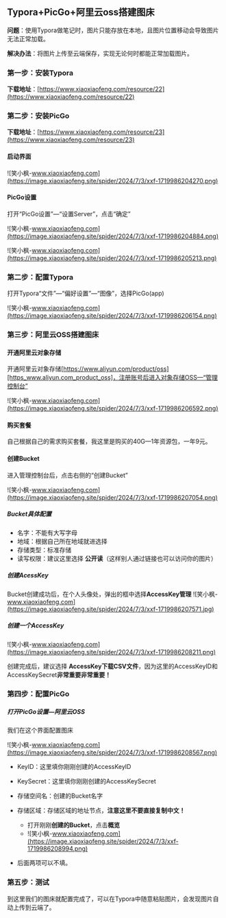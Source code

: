 ## Typora+PicGo+阿里云oss搭建图床

**问题**：使用Typora做笔记时，图片只能存放在本地，且图片位置移动会导致图片无法正常加载。

**解决办法**：将图片上传至云端保存，实现无论何时都能正常加载图片。

### 第一步：安装Typora ###

**下载地址**：[https://www.xiaoxiaofeng.com/resource/22](https://www.xiaoxiaofeng.com/resource/22)

### 第二步：安装PicGo ###

**下载地址**：[https://www.xiaoxiaofeng.com/resource/23](https://www.xiaoxiaofeng.com/resource/23)

#### 启动界面 ####

![笑小枫-www.xiaoxiaofeng.com](https://image.xiaoxiaofeng.site/spider/2024/7/3/xxf-1719986204270.png)

#### PicGo设置 ####

打开“PicGo设置”—“设置Server”，点击“确定”

![笑小枫-www.xiaoxiaofeng.com](https://image.xiaoxiaofeng.site/spider/2024/7/3/xxf-1719986204884.png)

![笑小枫-www.xiaoxiaofeng.com](https://image.xiaoxiaofeng.site/spider/2024/7/3/xxf-1719986205213.png)

### 第二步：配置Typora ###

打开Typora“文件”—“偏好设置”—“图像”，选择PicGo(app)

![笑小枫-www.xiaoxiaofeng.com](https://image.xiaoxiaofeng.site/spider/2024/7/3/xxf-1719986206154.png)

### 第三步：阿里云OSS搭建图床 ###

#### 开通阿里云对象存储 ####

开通阿里云对象存储[https://www.aliyun.com/product/oss][https_www.aliyun.com_product_oss]，注册账号后进入对象存储OSS—“管理控制台”

![笑小枫-www.xiaoxiaofeng.com](https://image.xiaoxiaofeng.site/spider/2024/7/3/xxf-1719986206592.png)

#### 购买套餐 ####

自己根据自己的需求购买套餐，我这里是购买的40G—1年资源包，一年9元。

#### 创建Bucket ####

进入管理控制台后，点击右侧的“创建Bucket”

![笑小枫-www.xiaoxiaofeng.com](https://image.xiaoxiaofeng.site/spider/2024/7/3/xxf-1719986207054.png)

##### Bucket具体配置 #####

 *  名字：不能有大写字母
 *  地域：根据自己所在地域就进选择
 *  存储类型：标准存储
 *  读写权限：建议这里选择 **公开读**（这样别人通过链接也可以访问你的图片）

##### 创建AcessKey #####

Bucket创建成功后，在个人头像处，弹出的框中选择**AccessKey管理**
![笑小枫-www.xiaoxiaofeng.com](https://image.xiaoxiaofeng.site/spider/2024/7/3/xxf-1719986207571.jpg)

##### 创建一个AccessKey #####

![笑小枫-www.xiaoxiaofeng.com](https://image.xiaoxiaofeng.site/spider/2024/7/3/xxf-1719986208211.png)

创建完成后，建议选择 **AccessKey下载CSV文件**，因为这里的AccessKeyID和AccessKeySecret**非常重要非常重要！**

### 第四步：配置PicGo ###

##### 打开PicGo设置—阿里云OSS #####

我们在这个界面配置图床

![笑小枫-www.xiaoxiaofeng.com](https://image.xiaoxiaofeng.site/spider/2024/7/3/xxf-1719986208567.png)

 *  KeyID：这里填你刚刚创建的AccessKeyID
 *  KeySecret：这里填你刚刚创建的AccessKeySecret
 *  存储空间名：创建的Bucket名字
 *  存储区域：存储区域的地址节点，**注意这里不要直接复制中文！**
    
     *  打开刚刚**创建的Bucket**，点击**概览**
     *  ![笑小枫-www.xiaoxiaofeng.com](https://image.xiaoxiaofeng.site/spider/2024/7/3/xxf-1719986208994.png)
 *  后面两项可以不填。

### 第五步：测试 ###

到这里我们的图床就配置完成了，可以在Typora中随意粘贴图片，会发现图片自动上传到云端了。


